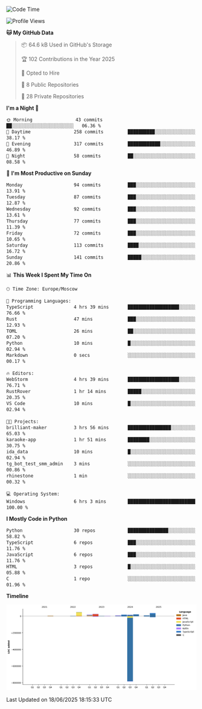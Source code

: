 <!--START_SECTION:waka-->
![Code Time](http://img.shields.io/badge/Code%20Time-694%20hrs%2039%20mins-blue)

![Profile Views](http://img.shields.io/badge/Profile%20Views-2-blue)

**🐱 My GitHub Data** 

> 📦 64.6 kB Used in GitHub's Storage 
 > 
> 🏆 102 Contributions in the Year 2025
 > 
> 💼 Opted to Hire
 > 
> 📜 8 Public Repositories 
 > 
> 🔑 28 Private Repositories 
 > 
**I'm a Night 🦉** 

```text
🌞 Morning                43 commits          ██░░░░░░░░░░░░░░░░░░░░░░░   06.36 % 
🌆 Daytime                258 commits         ██████████░░░░░░░░░░░░░░░   38.17 % 
🌃 Evening                317 commits         ████████████░░░░░░░░░░░░░   46.89 % 
🌙 Night                  58 commits          ██░░░░░░░░░░░░░░░░░░░░░░░   08.58 % 
```
📅 **I'm Most Productive on Sunday** 

```text
Monday                   94 commits          ███░░░░░░░░░░░░░░░░░░░░░░   13.91 % 
Tuesday                  87 commits          ███░░░░░░░░░░░░░░░░░░░░░░   12.87 % 
Wednesday                92 commits          ███░░░░░░░░░░░░░░░░░░░░░░   13.61 % 
Thursday                 77 commits          ███░░░░░░░░░░░░░░░░░░░░░░   11.39 % 
Friday                   72 commits          ███░░░░░░░░░░░░░░░░░░░░░░   10.65 % 
Saturday                 113 commits         ████░░░░░░░░░░░░░░░░░░░░░   16.72 % 
Sunday                   141 commits         █████░░░░░░░░░░░░░░░░░░░░   20.86 % 
```


📊 **This Week I Spent My Time On** 

```text
🕑︎ Time Zone: Europe/Moscow

💬 Programming Languages: 
TypeScript               4 hrs 39 mins       ███████████████████░░░░░░   76.66 % 
Rust                     47 mins             ███░░░░░░░░░░░░░░░░░░░░░░   12.93 % 
TOML                     26 mins             ██░░░░░░░░░░░░░░░░░░░░░░░   07.20 % 
Python                   10 mins             █░░░░░░░░░░░░░░░░░░░░░░░░   02.94 % 
Markdown                 0 secs              ░░░░░░░░░░░░░░░░░░░░░░░░░   00.17 % 

🔥 Editors: 
WebStorm                 4 hrs 39 mins       ███████████████████░░░░░░   76.71 % 
RustRover                1 hr 14 mins        █████░░░░░░░░░░░░░░░░░░░░   20.35 % 
VS Code                  10 mins             █░░░░░░░░░░░░░░░░░░░░░░░░   02.94 % 

🐱‍💻 Projects: 
brilliant-maker          3 hrs 56 mins       ████████████████░░░░░░░░░   65.03 % 
karaoke-app              1 hr 51 mins        ████████░░░░░░░░░░░░░░░░░   30.75 % 
ida_data                 10 mins             █░░░░░░░░░░░░░░░░░░░░░░░░   02.94 % 
tg_bot_test_smm_admin    3 mins              ░░░░░░░░░░░░░░░░░░░░░░░░░   00.86 % 
rhinestone               1 min               ░░░░░░░░░░░░░░░░░░░░░░░░░   00.32 % 

💻 Operating System: 
Windows                  6 hrs 3 mins        █████████████████████████   100.00 % 
```

**I Mostly Code in Python** 

```text
Python                   30 repos            ███████████████░░░░░░░░░░   58.82 % 
TypeScript               6 repos             ███░░░░░░░░░░░░░░░░░░░░░░   11.76 % 
JavaScript               6 repos             ███░░░░░░░░░░░░░░░░░░░░░░   11.76 % 
HTML                     3 repos             █░░░░░░░░░░░░░░░░░░░░░░░░   05.88 % 
C                        1 repo              ░░░░░░░░░░░░░░░░░░░░░░░░░   01.96 % 
```



**Timeline**

![Lines of Code chart](https://raw.githubusercontent.com/adlemx/adlemx/main/assets/bar_graph.png)


 Last Updated on 18/06/2025 18:15:33 UTC
<!--END_SECTION:waka-->
